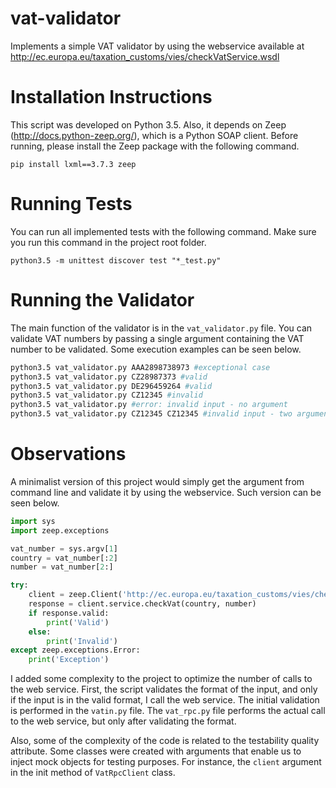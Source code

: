# vat-validator
Implements a simple VAT validator by using the webservice available at http://ec.europa.eu/taxation_customs/vies/checkVatService.wsdl 

# Installation Instructions
This script was developed on Python 3.5. Also, it depends on Zeep (http://docs.python-zeep.org/), which is a Python SOAP client. 
Before running, please install the Zeep package with the following command.

```
pip install lxml==3.7.3 zeep
```

# Running Tests
You can run all implemented tests with the following command. Make sure you run this command in the project root folder.
```
python3.5 -m unittest discover test "*_test.py"  
```

# Running the Validator
The main function of the validator is in the `vat_validator.py` file. You can validate VAT numbers by passing a single 
argument containing the VAT number to be validated. Some execution examples can be seen below. 

```bash
python3.5 vat_validator.py AAA2898738973 #exceptional case
python3.5 vat_validator.py CZ28987373 #valid
python3.5 vat_validator.py DE296459264 #valid
python3.5 vat_validator.py CZ12345 #invalid
python3.5 vat_validator.py #error: invalid input - no argument
python3.5 vat_validator.py CZ12345 CZ12345 #invalid input - two arguments
```

# Observations

A minimalist version of this project would simply get the argument from command line and validate it by using the webservice. Such version can be seen below. 

```python
import sys
import zeep.exceptions

vat_number = sys.argv[1]
country = vat_number[:2]
number = vat_number[2:]

try:
    client = zeep.Client('http://ec.europa.eu/taxation_customs/vies/checkVatService.wsdl')
    response = client.service.checkVat(country, number)
    if response.valid:
        print('Valid')
    else:
        print('Invalid')
except zeep.exceptions.Error:
    print('Exception')
```

I added some complexity to the project to optimize the number of calls to the web service. First, the script validates the format of the input, and only if the input is in the valid format, I call the web service. The initial validation is performed in the `vatin.py` file. The `vat_rpc.py` file performs the actual call to the web service, but only after validating the format.

Also, some of the complexity of the code is related to the testability quality attribute. Some classes were created with arguments that enable us to inject mock objects for testing purposes. For instance, the `client` argument in the init method of `VatRpcClient` class.
